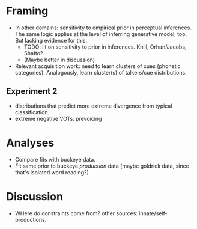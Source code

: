 # Framing

* In other domains: sensitivity to empirical prior in perceptual inferences. The same logic applies at the level of inferring generative model, too. But lacking evidence for this.
    * TODO: lit on sensitivity to prior in inferences. Knill, Orhan/Jacobs, Shafto?
    * (Maybe better in discussion)
* Relevant acquisition work: need to learn clusters of cues (phonetic categories). Analogously, learn cluster(s) of talkers/cue distributions.

## Experiment 2

* distributions that predict more extreme divergence from typical classification.
* extreme negative VOTs: prevoicing

# Analyses

* Compare fits with buckeye data.
* Fit same prior to buckeye _production_ data (maybe goldrick data, since that's isolated word reading?)

# Discussion

* WHere do constraints come from? other sources: innate/self-productions.

